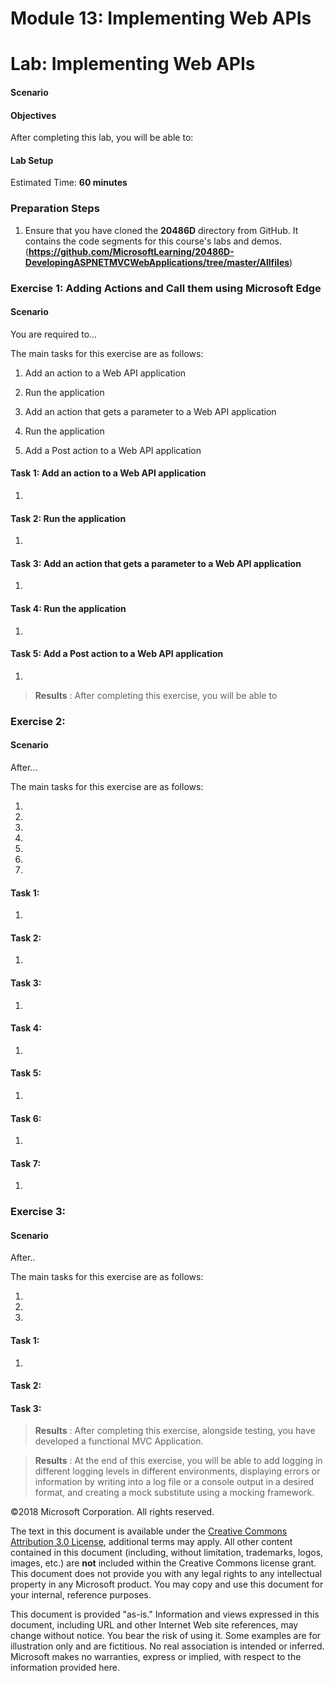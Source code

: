 # Module 13: Implementing Web APIs

# Lab: Implementing Web APIs

#### Scenario



#### Objectives

After completing this lab, you will be able to:


#### Lab Setup

Estimated Time: **60 minutes**

### Preparation Steps

1.	Ensure that you have cloned the **20486D** directory from GitHub. It contains the code segments for this course's labs and demos. (**https://github.com/MicrosoftLearning/20486D-DevelopingASPNETMVCWebApplications/tree/master/Allfiles**)

### Exercise 1: Adding Actions and Call them using Microsoft Edge

#### Scenario

You are required to...

The main tasks for this exercise are as follows:

1.	Add an action to a Web API application

2.	Run the application

3.	Add an action that gets a parameter to a Web API application

4.	Run the application

5.	Add a Post action to a Web API application


#### Task 1: Add an action to a Web API application

1. 

#### Task 2: Run the application

1. 

#### Task 3: Add an action that gets a parameter to a Web API application

1. 

#### Task 4: Run the application

1. 

#### Task 5: Add a Post action to a Web API application

1. 

>**Results** : After completing this exercise, you will be able to

### Exercise 2: 

#### Scenario

After...

The main tasks for this exercise are as follows:

1.	

2.	

3.	

4.

5.	

6.	

7.

#### Task 1: 

1. 

#### Task 2: 

1. 

#### Task 3: 

1. 

#### Task 4: 

1. 

#### Task 5: 
1. 

#### Task 6: 
1. 

#### Task 7: 

1. 

### Exercise 3: 

#### Scenario

After..

The main tasks for this exercise are as follows:

1.	

2.

3.	

#### Task 1: 

1. 

#### Task 2: 


#### Task 3: 


>**Results** : After completing this exercise, alongside testing, you have developed a functional MVC Application.

>**Results** :  At the end of this exercise, you will be able to add logging in different logging levels in different environments, displaying errors or information by writing into a log file or a console output in a desired format, and creating a mock substitute using a mocking framework.

©2018 Microsoft Corporation. All rights reserved.

The text in this document is available under the  [Creative Commons Attribution 3.0 License](https://creativecommons.org/licenses/by/3.0/legalcode), additional terms may apply. All other content contained in this document (including, without limitation, trademarks, logos, images, etc.) are  **not**  included within the Creative Commons license grant. This document does not provide you with any legal rights to any intellectual property in any Microsoft product. You may copy and use this document for your internal, reference purposes.

This document is provided &quot;as-is.&quot; Information and views expressed in this document, including URL and other Internet Web site references, may change without notice. You bear the risk of using it. Some examples are for illustration only and are fictitious. No real association is intended or inferred. Microsoft makes no warranties, express or implied, with respect to the information provided here.
